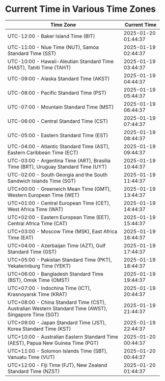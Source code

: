 # Current Time in Various Time Zones

| Time Zone | Current Time |
|-----------|--------------|
| UTC-12:00 - Baker Island Time (BIT) | 2025-01-20 01:44:37 |
| UTC-11:00 - Niue Time (NUT), Samoa Standard Time (SST) | 2025-01-19 02:44:37 |
| UTC-10:00 - Hawaii-Aleutian Standard Time (HAST), Tahiti Time (TAHT) | 2025-01-19 03:44:37 |
| UTC-09:00 - Alaska Standard Time (AKST) | 2025-01-19 04:44:37 |
| UTC-08:00 - Pacific Standard Time (PST) | 2025-01-19 05:44:37 |
| UTC-07:00 - Mountain Standard Time (MST) | 2025-01-19 06:44:37 |
| UTC-06:00 - Central Standard Time (CST) | 2025-01-19 07:44:37 |
| UTC-05:00 - Eastern Standard Time (EST) | 2025-01-19 08:44:37 |
| UTC-04:00 - Atlantic Standard Time (AST), Eastern Caribbean Time (ECT) | 2025-01-19 09:44:37 |
| UTC-03:00 - Argentina Time (ART), Brasília Time (BRT), Uruguay Standard Time (UYT) | 2025-01-19 10:44:37 |
| UTC-02:00 - South Georgia and the South Sandwich Islands Time (SGT) | 2025-01-19 11:44:37 |
| UTC±00:00 - Greenwich Mean Time (GMT), Western European Time (WET) | 2025-01-19 13:44:37 |
| UTC+01:00 - Central European Time (CET), West Africa Time (WAT) | 2025-01-19 14:44:37 |
| UTC+02:00 - Eastern European Time (EET), Central Africa Time (CAT) | 2025-01-19 15:44:37 |
| UTC+03:00 - Moscow Time (MSK), East Africa Time (EAT) | 2025-01-19 16:44:37 |
| UTC+04:00 - Azerbaijan Time (AZT), Gulf Standard Time (GST) | 2025-01-19 17:44:37 |
| UTC+05:00 - Pakistan Standard Time (PKT), Yekaterinburg Time (YEKT) | 2025-01-19 18:44:37 |
| UTC+06:00 - Bangladesh Standard Time (BST), Omsk Time (OMST) | 2025-01-19 19:44:37 |
| UTC+07:00 - Indochina Time (ICT), Krasnoyarsk Time (KRAT) | 2025-01-19 20:44:37 |
| UTC+08:00 - China Standard Time (CST), Australian Western Standard Time (AWST), Singapore Time (SGT) | 2025-01-19 21:44:37 |
| UTC+09:00 - Japan Standard Time (JST), Korea Standard Time (KST) | 2025-01-19 22:44:37 |
| UTC+10:00 - Australian Eastern Standard Time (AEST), Papua New Guinea Time (PGT) | 2025-01-20 00:44:37 |
| UTC+11:00 - Solomon Islands Time (SBT), Vanuatu Time (VUT) | 2025-01-20 00:44:37 |
| UTC+12:00 - Fiji Time (FJT), New Zealand Standard Time (NZST) | 2025-01-20 01:44:37 |
